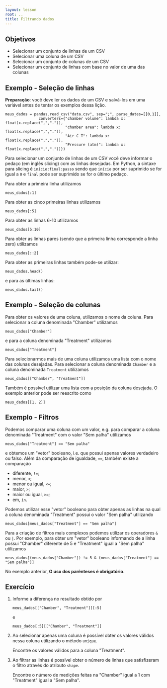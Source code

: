 ```yaml
---
layout: lesson
root: ..
title: Filtrando dados
---
```


## Objetivos

- Selecionar um conjunto de linhas de um CSV
- Selecionar uma coluna de um CSV
- Selecionar um conjunto de colunas de um CSV
- Selecionar um conjunto de linhas com base no valor de uma das colunas

## Exemplo - Seleção de linhas

**Preparação**: você deve ler os dados de um CSV e salvá-los em uma variável
antes de tentar os exemplos dessa lição.

~~~
meus_dados = pandas.read_csv("data.csv", sep=";", parse_dates=[[0,1]],
               converters={"chamber volume": lambda x: float(x.replace(",",".")),
                           "chamber area": lambda x: float(x.replace(",",".")),
                           "Air C T": lambda x: float(x.replace(",",".")),
                           "Pressure (atm)": lambda x: float(x.replace(",","."))})
~~~

Para selecionar um conjunto de linhas de um CSV você deve informar o pedaço (em
inglês slicing) com as linhas desejadas. Em Python, a sintaxe para slicing é
`início:final:passo` sendo que `início` por ser suprimido se for igual a `0` e `final` pode ser suprimido se for o último pedaço.

Para obter a primeira linha utilizamos

~~~
meus_dados[:1]
~~~

Para obter as cinco primeiras linhas utilizamos

~~~
meus_dados[:5]
~~~

Para obter as linhas 6-10 utilizamos

~~~
meus_dados[5:10]
~~~

Para obter as linhas pares (sendo que a primeira linha corresponde a linha
zero) utilizamos

~~~
meus_dados[::2]
~~~

Para obter as primeiras linhas também pode-se utilizar:

~~~
meus_dados.head()
~~~

e para as últimas linhas:

~~~
meus_dados.tail()
~~~

## Exemplo - Seleção de colunas

Para obter os valores de uma coluna, utilizamos o nome da coluna. Para
selecionar a coluna denominada "Chamber" utilizamos

~~~
meus_dados["Chamber"]
~~~

e para a coluna denominada "Treatment" utilizamos

~~~
meus_dados["Treatment"]
~~~

Para selecionarmos mais de uma coluna utilizamos uma lista com o nome das
colunas desejadas. Para selecionar a coluna denominada `Chamber` e a coluna
denominada `Treatment` utilizamos

~~~
meus_dados[["Chamber", "Treatment"]]
~~~

Também é possível utilizar uma lista com a posição da coluna desejada. O
exemplo anterior pode ser reescrito como

~~~
meus_dados[[1, 2]]
~~~

## Exemplo - Filtros

Podemos comparar uma coluna com um valor, e.g. para comparar a coluna
denominada "Treatment" com o valor "Sem palha" utilizamos

~~~
meus_dados["Treatment"] == "Sem palha"
~~~

e obtemos um "vetor" booleano, i.e. que possui apenas valores verdadeiro ou
falso. Além da comparação de igualdade, `==`, também existe a comparação

- diferente, `!=`;
- menor, `<`;
- menor ou igual, `<=`;
- maior, `>`;
- maior ou igual, `>=`;
- em, `in`.

Podemos utilizar esse "vetor" booleano para obter apenas as linhas na qual a
coluna denominada "Treatment" possui o valor "Sem palha" utilizando

~~~
meus_dados[meus_dados["Treatment"] == "Sem palha"]
~~~

Para a criação de filtros mais complexos podemos utilizar os operadores `&`
ou `|`. Por exemplo, para obter um "vetor" booleano informando de a linha
possui "Chamber" diferente de 5 e "Treatment" igual a "Sem palha" utilizamos

~~~
meus_dados[(meus_dados["Chamber"]) != 5 & (meus_dados["Treatment"] == "Sem palha")]
~~~

No exemplo anterior, **O uso dos parênteses é obrigatório.**

## Exercício

1.  Informe a diferença no resultado obtido por

    ~~~
    meus_dados[["Chamber", "Treatment"]][:5]
    ~~~

    e

    ~~~
    meus_dados[:5][["Chamber", "Treatment"]]
    ~~~

2.  Ao selecionar apenas uma coluna é possível obter os valores válidos nessa
    coluna utilizando o método `unique`.

    Encontre os valores válidos para a coluna "Treatment".

3.  Ao filtrar as linhas é possível obter o número de linhas que satisfizeram o
    filtro através do atributo `shape`.

    Encontre o número de medições feitas na "Chamber" igual a 1 com "Treatment"
    igual a "Sem palha".
